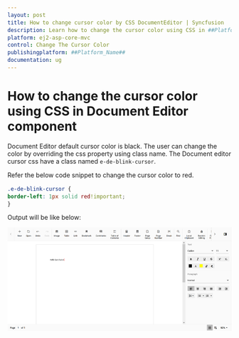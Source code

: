 ```yaml
---
layout: post
title: How to change cursor color by CSS DocumentEditor | Syncfusion
description: Learn how to change the cursor color using CSS in ##Platform_Name## Document Editor component of syncfusion and more.
platform: ej2-asp-core-mvc
control: Change The Cursor Color
publishingplatform: ##Platform_Name##
documentation: ug
---
```


# How to change the cursor color using CSS in Document Editor component

Document Editor default cursor color is black. The user can change the color by overriding the css property using class name. The Document editor cursor css have a class named `e-de-blink-cursor`.

Refer the below code snippet to change the cursor color to red.

```css
.e-de-blink-cursor {
border-left: 1px solid red!important;
}
```

Output will be like below:

![Change the cursor color in document editor](../images/cursor-css.png)
